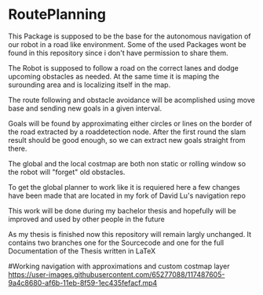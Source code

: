 


# RoutePlanning
This Package is supposed to be the base for the autonomous navigation of our robot in a road like environment. Some of the used Packages wont be found in this repository since i don't have permission to share them.

The Robot is supposed to follow a road on the correct lanes and dodge upcoming obstacles as needed. At the same time it is maping the surounding area and is localizing itself in the map.

The route following and obstacle avoidance will be acomplished using move base and sending new goals in a given interval.

Goals will be found by approximating either circles or lines on the border of the road extracted by a roaddetection node.
After the first round the slam result should be good enough, so we can extract new goals straight from there.

The global and the local costmap are both non static or rolling window so the robot will "forget" old obstacles.

To get the global planner to work like it is requiered here a few changes have been made that are located in my fork of David Lu's navigation repo

This work will be done during my bachelor thesis and hopefully will be improved and used by other people in the future


As my thesis is finished now this repository will remain largly unchanged.
It contains two branches one for the Sourcecode and one for the full Documentation of the Thesis written in LaTeX

#Working navigation with approximations and custom costmap layer
https://user-images.githubusercontent.com/65277088/117487605-9a4c8680-af6b-11eb-8f59-1ec435fefacf.mp4
